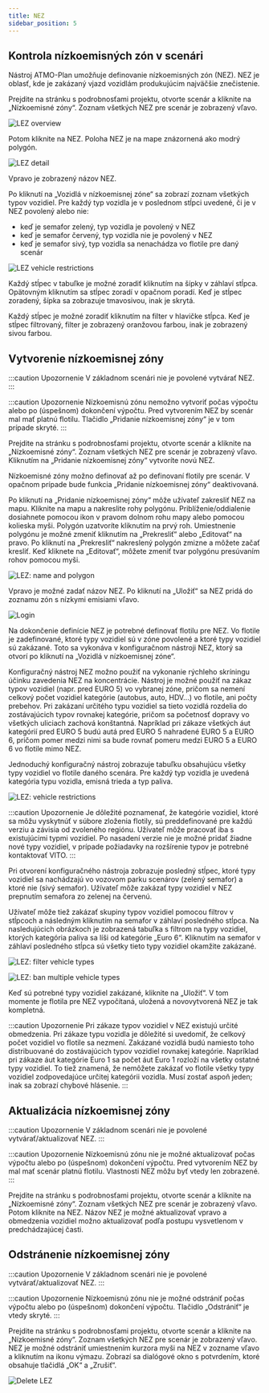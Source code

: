 ```yaml
---
title: NEZ
sidebar_position: 5
---
```


## Kontrola nízkoemisných zón v scenári 


Nástroj ATMO-Plan umožňuje definovanie nízkoemisných zón (NEZ). NEZ je oblasť, kde je zakázaný vjazd vozidlám produkujúcim najväčšie znečistenie.

Prejdite na stránku s podrobnosťami projektu, otvorte scenár a kliknite na „Nízkoemisné zóny“. Zoznam všetkých NEZ pre scenár je zobrazený vľavo.

![LEZ overview](./images/lez_overview_sk.png)

Potom kliknite na NEZ. Poloha NEZ je na mape znázornená ako modrý polygón.

![LEZ detail](./images/lez_detail_sk.png)

Vpravo je zobrazený názov NEZ.

Po kliknutí na „Vozidlá v nízkoemisnej zóne“ sa zobrazí zoznam všetkých typov vozidiel. Pre každý typ vozidla je v poslednom stĺpci uvedené, či je v NEZ povolený alebo nie:

- keď je semafor zelený, typ vozidla je povolený v NEZ 
- keď je semafor červený, typ vozidla nie je povolený v NEZ
- keď je semafor sivý, typ vozidla sa nenachádza vo flotile pre daný scenár

![LEZ vehicle restrictions](./images/lez_vehicle_restrictions_sk.png)

Každý stĺpec v tabuľke je možné zoradiť kliknutím na šípky v záhlaví stĺpca. Opätovným kliknutím sa stĺpec zoradí v opačnom poradí. Keď je stĺpec zoradený, šípka sa zobrazuje tmavosivou, inak je skrytá.

Každý stĺpec je možné zoradiť kliknutím na filter v hlavičke stĺpca. Keď je stĺpec filtrovaný, filter je zobrazený oranžovou farbou, inak je zobrazený sivou farbou.

## Vytvorenie nízkoemisnej zóny


:::caution Upozornenie
V základnom scenári nie je povolené vytvárať NEZ.
:::

:::caution Upozornenie
Nízkoemisnú zónu nemožno vytvoriť počas výpočtu alebo po (úspešnom) dokončení výpočtu. Pred vytvorením NEZ by scenár mal mať platnú flotilu. Tlačidlo „Pridanie nízkoemisnej zóny“ je v tom prípade skryté.
:::

Prejdite na stránku s podrobnosťami projektu, otvorte scenár a kliknite na „Nízkoemisné zóny“. Zoznam všetkých NEZ pre scenár je zobrazený vľavo. Kliknutím na „Pridanie nízkoemisnej zóny“ vytvoríte novú NEZ.

Nízkoemisné zóny možno definovať až po definovaní flotily pre scenár. V opačnom prípade bude funkcia „Pridanie nízkoemisnej zóny“ deaktivovaná.

Po kliknutí na „Pridanie nízkoemisnej zóny“ môže užívateľ zakresliť NEZ na mapu. Kliknite na mapu a nakreslite rohy polygónu. Priblíženie/oddialenie dosiahnete pomocou ikon v pravom dolnom rohu mapy alebo pomocou kolieska myši. Polygón uzatvoríte kliknutím na prvý roh. Umiestnenie polygónu je možné zmeniť kliknutím na „Prekresliť“ alebo „Editovať“ na pravo. Po kliknutí na „Prekresliť“ nakreslený polygón zmizne a môžete začať kresliť. Keď kliknete na „Editovať“, môžete zmeniť tvar polygónu presúvaním rohov pomocou myši.

![LEZ: name and polygon](./images/lez_name_polygon_sk.png)

Vpravo je možné zadať názov NEZ. Po kliknutí na „Uložiť“ sa NEZ pridá do zoznamu zón s nízkymi emisiami vľavo.

![Login](./images/lez_detail_sk.png)

Na dokončenie definície NEZ je potrebné definovať flotilu pre NEZ. Vo flotile je zadefinované, ktoré typy vozidiel sú v zóne povolené a ktoré typy vozidiel sú zakázané. Toto sa vykonáva v konfiguračnom nástroji NEZ, ktorý sa otvorí po kliknutí na „Vozidlá v nízkoemisnej zóne“.

Konfiguračný nástroj NEZ možno použiť na vykonanie rýchleho skríningu účinku zavedenia NEZ na koncentrácie. Nástroj je možné použiť na zákaz typov vozidiel (napr. pred EURO 5) vo vybranej zóne, pričom sa nemení celkový počet vozidiel kategórie (autobus, auto, HDV...) vo flotile, ani počty prebehov. Pri zakázaní určitého typu vozidiel sa tieto vozidlá rozdelia do zostávajúcich typov rovnakej kategórie, pričom sa početnosť dopravy vo všetkých uliciach zachová konštantná. Napríklad pri zákaze všetkých áut kategórií pred EURO 5 budú autá pred EURO 5 nahradené EURO 5 a EURO 6, pričom pomer medzi nimi sa bude rovnať pomeru medzi EURO 5 a EURO 6 vo flotile mimo NEZ.

Jednoduchý konfiguračný nástroj zobrazuje tabuľku obsahujúcu všetky typy vozidiel vo flotile daného scenára. Pre každý typ vozidla je uvedená kategória typu vozidla, emisná trieda a typ paliva.

![LEZ: vehicle restrictions](./images/lez_vehicle_restrictions_sk.png)

:::caution Upozornenie
Je dôležité poznamenať, že kategórie vozidiel, ktoré sa môžu vyskytnúť v súbore zloženia flotily, sú preddefinované pre každú verziu a závisia od zvoleného regiónu. Užívateľ môže pracovať iba s existujúcimi typmi vozidiel. Po nasadení verzie nie je možné pridať žiadne nové typy vozidiel, v prípade požiadavky na rozšírenie typov je potrebné kontaktovať VITO.
:::

Pri otvorení konfiguračného nástroja zobrazuje posledný stĺpec, ktoré typy vozidiel sa nachádzajú vo vozovom parku scenárov (zelený semafor) a ktoré nie (sivý semafor). Užívateľ môže zakázať typy vozidiel v NEZ prepnutím semafora zo zelenej na červenú.

Užívateľ môže tiež zakázať skupiny typov vozidiel pomocou filtrov v stĺpcoch a následným kliknutím na semafor v záhlaví posledného stĺpca. Na nasledujúcich obrázkoch je zobrazená tabuľka s filtrom na typy vozidiel, ktorých kategória paliva sa líši od kategórie „Euro 6“. Kliknutím na semafor v záhlaví posledného stĺpca sú všetky tieto typy vozidiel okamžite zakázané.

![LEZ: filter vehicle types](./images/lez_filter_sk.png)

![LEZ: ban multiple vehicle types](./images/lez_ban_all_sk.png)

Keď sú potrebné typy vozidiel zakázané, kliknite na „Uložiť“. V tom momente je flotila pre NEZ vypočítaná, uložená a novovytvorená NEZ je tak kompletná.

:::caution Upozornenie
Pri zákaze typov vozidiel v NEZ existujú určité obmedzenia. Pri zákaze typu vozidla je dôležité si uvedomiť, že celkový počet vozidiel vo flotile sa nezmení. Zakázané vozidlá budú namiesto toho distribuované do zostávajúcich typov vozidiel rovnakej kategórie. Napríklad pri zákaze áut kategórie Euro 1 sa počet áut Euro 1 rozloží na všetky ostatné typy vozidiel. To tiež znamená, že nemôžete zakázať vo flotile všetky typy vozidiel zodpovedajúce určitej kategórii vozidla. Musí zostať aspoň jeden; inak sa zobrazí chybové hlásenie.
:::

## Aktualizácia nízkoemisnej zóny


:::caution Upozornenie
V základnom scenári nie je povolené vytvárať/aktualizovať NEZ.
:::

:::caution Upozornenie
Nízkoemisnú zónu nie je možné aktualizovať počas výpočtu alebo po (úspešnom) dokončení výpočtu. Pred vytvorením NEZ by  mal mať scenár platnú flotilu. Vlastnosti NEZ môžu byť vtedy len zobrazené.
:::

Prejdite na stránku s podrobnosťami projektu, otvorte scenár a kliknite na „Nízkoemisné zóny“. Zoznam všetkých NEZ pre scenár je zobrazený vľavo. Potom kliknite na NEZ. Názov NEZ je možné aktualizovať vpravo a obmedzenia vozidiel možno aktualizovať podľa postupu vysvetlenom v predchádzajúcej časti.

## Odstránenie nízkoemisnej zóny


:::caution Upozornenie
V základnom scenári nie je povolené vytvárať/aktualizovať NEZ.
:::

:::caution Upozornenie
Nízkoemisnú zónu nie je možné odstrániť počas výpočtu alebo po (úspešnom) dokončení výpočtu. Tlačidlo „Odstrániť“ je vtedy skryté.
:::

Prejdite na stránku s podrobnosťami projektu, otvorte scenár a kliknite na „Nízkoemisné zóny“. Zoznam všetkých NEZ pre scenár je zobrazený vľavo. NEZ je možné odstrániť umiestnením kurzora myši na NEZ v zozname vľavo a kliknutím na ikonu výmazu. Zobrazí sa dialógové okno s potvrdením, ktoré obsahuje tlačidlá „OK“ a „Zrušiť“.

![Delete LEZ](./images/lez_delete_sk.png)
